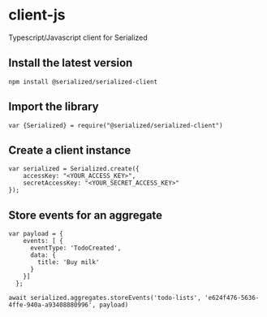 # client-js
Typescript/Javascript client for Serialized

## Install the latest version
```
npm install @serialized/serialized-client
```


## Import the library
```
var {Serialized} = require("@serialized/serialized-client")
```

## Create a client instance
```
var serialized = Serialized.create({
    accessKey: "<YOUR_ACCESS_KEY>", 
    secretAccessKey: "<YOUR_SECRET_ACCESS_KEY>"
});
```

## Store events for an aggregate
```
var payload = {
    events: [ {
      eventType: 'TodoCreated',
      data: {
        title: 'Buy milk'
      }
    }]
  };

await serialized.aggregates.storeEvents('todo-lists', 'e624f476-5636-4ffe-940a-a93408880996', payload)
```
